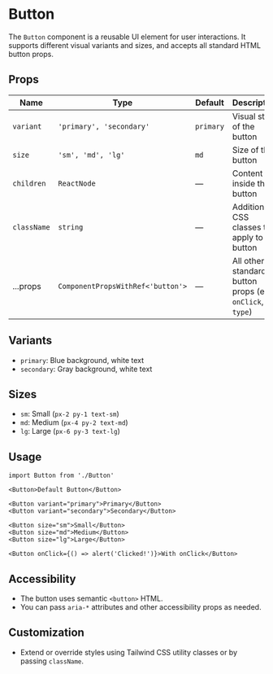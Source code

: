 # Button

The `Button` component is a reusable UI element for user interactions. It supports different visual variants and sizes, and accepts all standard HTML button props.

## Props

| Name        | Type                              | Default   | Description                                              |
| ----------- | --------------------------------- | --------- | -------------------------------------------------------- |
| `variant`   | `'primary', 'secondary'`          | `primary` | Visual style of the button                               |
| `size`      | `'sm', 'md', 'lg'`                | `md`      | Size of the button                                       |
| `children`  | `ReactNode`                       | —         | Content inside the button                                |
| `className` | `string`                          | —         | Additional CSS classes to apply to the button            |
| ...props    | `ComponentPropsWithRef<'button'>` | —         | All other standard button props (e.g. `onClick`, `type`) |

## Variants

- `primary`: Blue background, white text
- `secondary`: Gray background, white text

## Sizes

- `sm`: Small (`px-2 py-1 text-sm`)
- `md`: Medium (`px-4 py-2 text-md`)
- `lg`: Large (`px-6 py-3 text-lg`)

## Usage

```tsx
import Button from './Button'

<Button>Default Button</Button>

<Button variant="primary">Primary</Button>
<Button variant="secondary">Secondary</Button>

<Button size="sm">Small</Button>
<Button size="md">Medium</Button>
<Button size="lg">Large</Button>

<Button onClick={() => alert('Clicked!')}>With onClick</Button>
```

## Accessibility

- The button uses semantic `<button>` HTML.
- You can pass `aria-*` attributes and other accessibility props as needed.

## Customization

- Extend or override styles using Tailwind CSS utility classes or by passing `className`.
